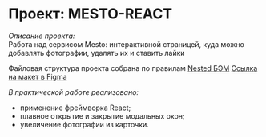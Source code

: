 # Проект: MESTO-REACT

_Описание проекта:_  
Работа над сервисом Mesto: интерактивной страницей, куда можно добавлять фотографии, удалять их и ставить лайки

Файловая структура проекта собрана по правилам [Nested БЭМ](https://ru.bem.info/methodology/filestructure/#nested "Правила!")
[Ссылка на макет в Figma](https://www.figma.com/file/kRVLKwYG3d1HGLvh7JFWRT/JavaScript.-Sprint-6?node-id=1124-73&t=HG52jBFErv6larAE-0)

_В практической работе реализовано:_

- применение фреймворка React;
- плавное открытие и закрытие модальных окон;
- увеличение фотографии из карточки.
